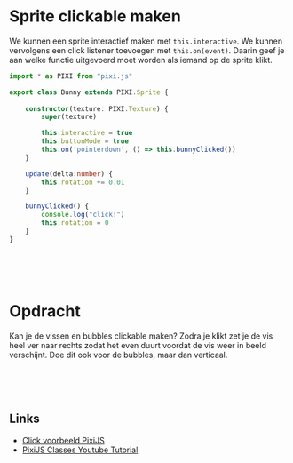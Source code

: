 # Sprite clickable maken

We kunnen een sprite interactief maken met `this.interactive`. We kunnen vervolgens een click listener toevoegen met `this.on(event)`. Daarin geef je aan welke functie uitgevoerd moet worden als iemand op de sprite klikt. 

```typescript
import * as PIXI from "pixi.js"

export class Bunny extends PIXI.Sprite {
    
    constructor(texture: PIXI.Texture) {
        super(texture)

        this.interactive = true
        this.buttonMode = true
        this.on('pointerdown', () => this.bunnyClicked())
    }

    update(delta:number) {
        this.rotation += 0.01
    }

    bunnyClicked() {
        console.log("click!")
        this.rotation = 0
    }
}
```

<br>
<br>
<br>

# Opdracht

Kan je de vissen en bubbles clickable maken? Zodra je klikt zet je de vis heel ver naar rechts zodat het even duurt voordat de vis weer in beeld verschijnt. Doe dit ook voor de bubbles, maar dan verticaal.

<br>
<br>
<br>

## Links

- [Click voorbeeld PixiJS](https://pixijs.io/examples/#/interaction/click.js)
- [PixiJS Classes Youtube Tutorial](https://www.youtube.com/watch?v=NG5qxx9Ij6Q)
